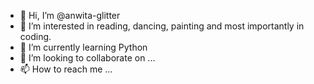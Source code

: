- 👋 Hi, I’m @anwita-glitter
- 👀 I’m interested in reading, dancing, painting and most importantly in coding.
- 🌱 I’m currently learning Python
- 💞️ I’m looking to collaborate on ...
- 📫 How to reach me ...

<!---
anwita-glitter/anwita-glitter is a ✨ special ✨ repository because its `README.md` (this file) appears on your GitHub profile.
You can click the Preview link to take a look at your changes.
--->

